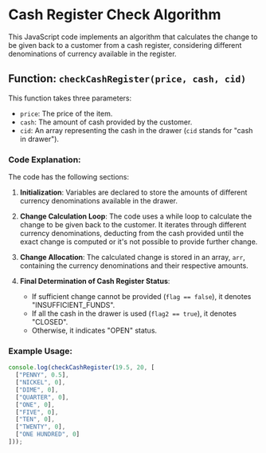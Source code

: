 # Cash Register Check Algorithm

This JavaScript code implements an algorithm that calculates the change to be given back to a customer from a cash register, considering different denominations of currency available in the register.

## Function: `checkCashRegister(price, cash, cid)`

This function takes three parameters:
- `price`: The price of the item.
- `cash`: The amount of cash provided by the customer.
- `cid`: An array representing the cash in the drawer (`cid` stands for "cash in drawer").

### Code Explanation:

The code has the following sections:

1. **Initialization**: Variables are declared to store the amounts of different currency denominations available in the drawer.

2. **Change Calculation Loop**: The code uses a while loop to calculate the change to be given back to the customer. It iterates through different currency denominations, deducting from the cash provided until the exact change is computed or it's not possible to provide further change.

3. **Change Allocation**: The calculated change is stored in an array, `arr`, containing the currency denominations and their respective amounts.

4. **Final Determination of Cash Register Status**: 
   - If sufficient change cannot be provided (`flag == false`), it denotes "INSUFFICIENT_FUNDS".
   - If all the cash in the drawer is used (`flag2 == true`), it denotes "CLOSED".
   - Otherwise, it indicates "OPEN" status.

### Example Usage:
```javascript
console.log(checkCashRegister(19.5, 20, [
  ["PENNY", 0.5],
  ["NICKEL", 0],
  ["DIME", 0],
  ["QUARTER", 0],
  ["ONE", 0],
  ["FIVE", 0],
  ["TEN", 0],
  ["TWENTY", 0],
  ["ONE HUNDRED", 0]
]));
